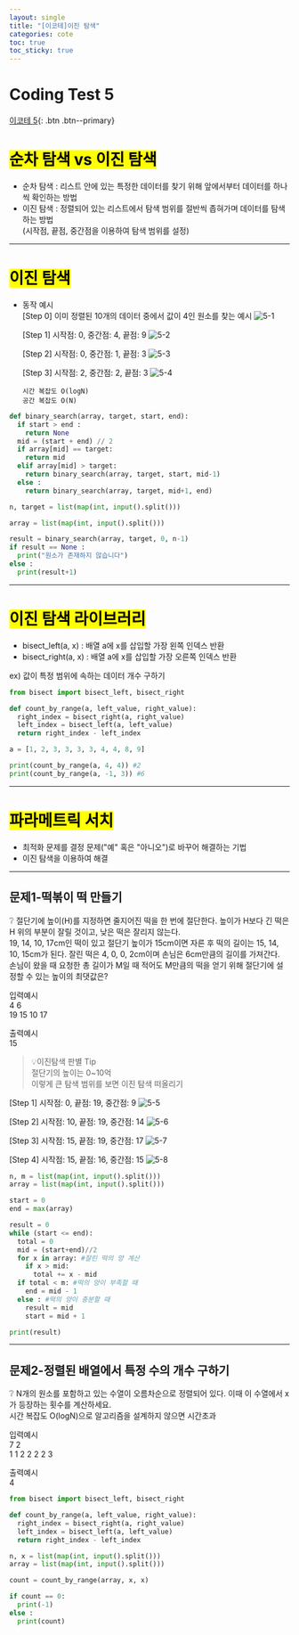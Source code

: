 ```yaml
---
layout: single
title: "[이코테]이진 탐색"
categories: cote
toc: true
toc_sticky: true
---
```


# Coding Test 5

[이코테 5](https://www.youtube.com/watch?v=94RC-DsGMLo&list=PLRx0vPvlEmdAghTr5mXQxGpHjWqSz0dgC&index=5){: .btn .btn--primary}

# <mark class="pink">순차 탐색 vs 이진 탐색</mark>

- 순차 탐색 : 리스트 안에 있는 특정한 데이터를 찾기 위해 앞에서부터 데이터를 하나씩 확인하는 방법
- 이진 탐색 : 정렬되어 있는 리스트에서 탐색 범위를 절반씩 좁혀가며 데이터를 탐색하는 방법  
  (시작점, 끝점, 중간점을 이용하여 탐색 범위를 설정)

---

# <mark class="pink">이진 탐색</mark>

- 동작 예시  
  [Step 0] 이미 정렬된 10개의 데이터 중에서 값이 4인 원소를 찾는 예시
  ![5-1](https://user-images.githubusercontent.com/63334368/202843962-3d4255ec-fc38-447d-85c4-efa00159ed12.png)

  [Step 1] 시작점: 0, 중간점: 4, 끝점: 9
  ![5-2](https://user-images.githubusercontent.com/63334368/202843971-7f024a91-a7de-457a-9468-ff45fb64451f.png)

  [Step 2] 시작점: 0, 중간점: 1, 끝점: 3
  ![5-3](https://user-images.githubusercontent.com/63334368/202843972-e540cfc4-24bb-4c1d-af74-c5b9b66e7040.png)

  [Step 3] 시작점: 2, 중간점: 2, 끝점: 3
  ![5-4](https://user-images.githubusercontent.com/63334368/202843965-2eb7c434-7c96-46e3-8c4c-479e113e086f.png)

  `시간 복잡도 O(logN)`  
  `공간 복잡도 O(N)`

```python
def binary_search(array, target, start, end):
  if start > end :
    return None
  mid = (start + end) // 2
  if array[mid] == target:
    return mid
  elif array[mid] > target:
    return binary_search(array, target, start, mid-1)
  else :
    return binary_search(array, target, mid+1, end)

n, target = list(map(int, input().split()))

array = list(map(int, input().split()))

result = binary_search(array, target, 0, n-1)
if result == None :
  print("원소가 존재하지 않습니다")
else :
  print(result+1)
```

---

# <mark class="pink">이진 탐색 라이브러리</mark>

- bisect_left(a, x) : 배열 a에 x를 삽입할 가장 왼쪽 인덱스 반환
- bisect_right(a, x) : 배열 a에 x를 삽입할 가장 오른쪽 인덱스 반환

ex) 값이 특정 범위에 속하는 데이터 개수 구하기

```python
from bisect import bisect_left, bisect_right

def count_by_range(a, left_value, right_value):
  right_index = bisect_right(a, right_value)
  left_index = bisect_left(a, left_value)
  return right_index - left_index

a = [1, 2, 3, 3, 3, 3, 4, 4, 8, 9]

print(count_by_range(a, 4, 4)) #2
print(count_by_range(a, -1, 3)) #6
```

---

# <mark class="pink">파라메트릭 서치</mark>

- 최적화 문제를 결정 문제("예" 혹은 "아니오")로 바꾸어 해결하는 기법
- 이진 탐색을 이용하여 해결

---

## 문제1-떡볶이 떡 만들기

:grey_question: 절단기에 높이(H)를 지정하면 줄지어진 떡을 한 번에 절단한다. 높이가 H보다 긴 떡은 H 위의 부분이 잘릴 것이고, 낮은 떡은 잘리지 않는다.  
19, 14, 10, 17cm인 떡이 있고 절단기 높이가 15cm이면 자른 후 떡의 길이는 15, 14, 10, 15cm가 된다. 잘린 떡은 4, 0, 0, 2cm이며 손님은 6cm만큼의 길이를 가져간다.  
손님이 왔을 때 요청한 총 길이가 M일 때 적어도 M만큼의 떡을 얻기 위해 절단기에 설정할 수 있는 높이의 최댓값은?

입력예시  
4 6  
19 15 10 17

출력예시  
15

> 💡이진탐색 판별 Tip  
> 절단기의 높이는 0~10억  
> 이렇게 큰 탐색 범위를 보면 이진 탐색 떠올리기

[Step 1] 시작점: 0, 끝점: 19, 중간점: 9
![5-5](https://user-images.githubusercontent.com/63334368/202843967-915fa386-41a1-4782-b428-87f299209863.png)

[Step 2] 시작점: 10, 끝점: 19, 중간점: 14
![5-6](https://user-images.githubusercontent.com/63334368/202843969-d3c83ce8-48b2-41e4-9d2e-c8e4c83920ea.png)

[Step 3] 시작점: 15, 끝점: 19, 중간점: 17
![5-7](https://user-images.githubusercontent.com/63334368/202843968-7722d864-ec22-43ad-a1bb-972b4dc41080.png)

[Step 4] 시작점: 15, 끝점: 16, 중간점: 15
![5-8](https://user-images.githubusercontent.com/63334368/202843970-f3ca05c2-991f-491a-9334-bf97326bc228.png)

```python
n, m = list(map(int, input().split()))
array = list(map(int, input().split()))

start = 0
end = max(array)

result = 0
while (start <= end):
  total = 0
  mid = (start+end)//2
  for x in array: #잘린 떡의 양 계산
    if x > mid:
      total += x - mid
  if total < m: #떡의 양이 부족할 때
    end = mid - 1
  else : #떡의 양이 충분할 때
    result = mid
    start = mid + 1

print(result)
```

---

## 문제2-정렬된 배열에서 특정 수의 개수 구하기

:grey_question: N개의 원소를 포함하고 있는 수열이 오름차순으로 정렬되어 있다. 이때 이 수열에서 x가 등장하는 횟수를 계산하세요.  
시간 복잡도 O(logN)으로 알고리즘을 설계하지 않으면 시간초과

입력예시  
7 2  
1 1 2 2 2 2 3

출력예시  
4

```python
from bisect import bisect_left, bisect_right

def count_by_range(a, left_value, right_value):
  right_index = bisect_right(a, right_value)
  left_index = bisect_left(a, left_value)
  return right_index - left_index

n, x = list(map(int, input().split()))
array = list(map(int, input().split()))

count = count_by_range(array, x, x)

if count == 0:
  print(-1)
else :
  print(count)
```
